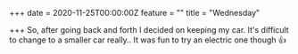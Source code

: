 +++
date = 2020-11-25T00:00:00Z
feature = ""
title = "Wednesday"

+++
So, after going back and forth I decided on keeping my car. It's difficult to change to a smaller car really.. It was fun to try an electric one though 👍